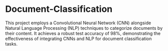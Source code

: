 # Document-Classification
This project employs a Convolutional Neural Network (CNN) alongside Natural Language Processing (NLP) techniques to categorize documents by their content. It achieves a robust test accuracy of 98%, demonstrating the effectiveness of integrating CNNs and NLP for document classification tasks.

